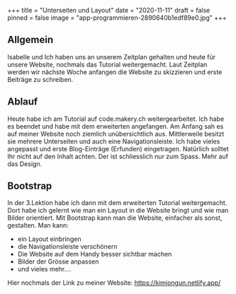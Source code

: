 +++
title = "Unterseiten und Layout"
date = "2020-11-11"
draft = false
pinned = false
image = "app-programmieren-2890640b1edf89e0.jpg"
+++
## Allgemein

Isabelle und Ich haben uns an unserem Zeitplan gehalten und heute für unsere Website, nochmals das Tutorial weitergemacht. Laut Zeitplan werden wir nächste Woche anfangen die Website zu skizzieren und erste Beiträge zu schreiben. 

## Ablauf

Heute habe ich am Tutorial auf code.makery.ch weitergearbeitet. Ich habe es beendet und habe mit dem erweiterten angefangen. Am Anfang sah es auf meiner Website noch ziemlich unübersichtlich aus. Mittlerweile besitzt sie mehrere Unterseiten und auch eine Navigationsleiste. Ich habe vieles angepasst und erste Blog-Einträge (Erfunden) eingetragen. Natürlich solltet Ihr nicht auf den Inhalt achten. Der ist schliesslich nur zum Spass. Mehr auf das Design. 

## Bootstrap

In der 3.Lektion habe ich dann mit dem erweiterten Tutorial weitergemacht. Dort habe ich gelernt wie man ein Layout in die Website bringt und wie man Bilder orientiert. Mit Bootstrap kann man die Website, einfacher als sonst, gestalten. Man kann:

*  ein Layout einbringen 
* die Navigationsleiste verschönern 
* Die Website auf dem Handy besser sichtbar machen
* Bilder der Grösse anpassen
* und vieles mehr....

Hier nochmals der Link zu meiner Website: https://kimjongun.netlify.app/